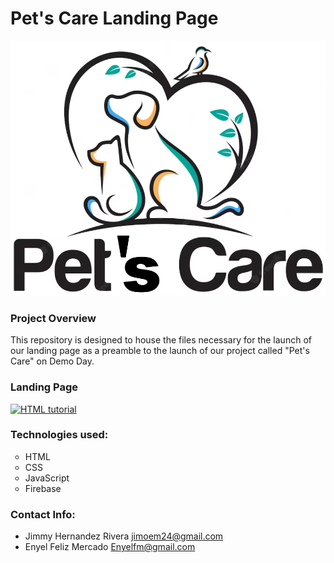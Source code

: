 # Pet's Care Landing Page

<p align="center">
    <img width="550" src="https://github.com/JimmyHernandez/landing_pagePC/blob/main/image/PetsCareLogo.png" alt="Alt Text" alt="Material Bread logo">
</p>

### Project Overview

This repository is designed to house the files necessary for the launch of our landing page as a preamble to the launch of our project called "Pet's Care" on Demo Day.

### Landing Page

<a href="default.asp"><img src="https://landingpage-a744a.web.app/" alt="HTML tutorial" style="width:400;"></a>

### Technologies used:

<ul style="list-style-type:circle;">
   <li>HTML</li>
   <li>CSS</li>
   <li>JavaScript</li>
   <li>Firebase</li>
</ul>

### Contact Info:

- Jimmy Hernandez Rivera <jimoem24@gmail.com>
- Enyel Feliz Mercado <Enyelfm@gmail.com>
